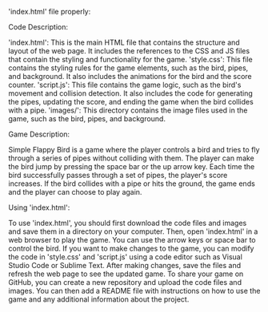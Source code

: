 'index.html' file properly:


Code Description:

'index.html': This is the main HTML file that contains the structure and layout of the web page. It includes the references to the CSS and JS files that contain the styling and functionality for the game.
'style.css': This file contains the styling rules for the game elements, such as the bird, pipes, and background. It also includes the animations for the bird and the score counter.
'script.js': This file contains the game logic, such as the bird's movement and collision detection. It also includes the code for generating the pipes, updating the score, and ending the game when the bird collides with a pipe.
'images/': This directory contains the image files used in the game, such as the bird, pipes, and background.


Game Description:

Simple Flappy Bird is a game where the player controls a bird and tries to fly through a series of pipes without colliding with them. The player can make the bird jump by pressing the space bar or the up arrow key. Each time the bird successfully passes through a set of pipes, the player's score increases. If the bird collides with a pipe or hits the ground, the game ends and the player can choose to play again.


Using 'index.html':

To use 'index.html', you should first download the code files and images and save them in a directory on your computer.
Then, open 'index.html' in a web browser to play the game. You can use the arrow keys or space bar to control the bird.
If you want to make changes to the game, you can modify the code in 'style.css' and 'script.js' using a code editor such as Visual Studio Code or Sublime Text. After making changes, save the files and refresh the web page to see the updated game.
To share your game on GitHub, you can create a new repository and upload the code files and images. You can then add a README file with instructions on how to use the game and any additional information about the project.
